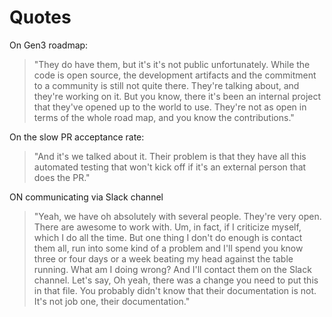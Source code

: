# Quotes

On Gen3 roadmap:
> "They do have them, but it's it's not public unfortunately. While the code is open source, the development artifacts and the commitment to a community is still not quite there. They're talking about, and they're working on it. But you know, there it's been an internal project that they've opened up to the world to use. They're not as open in terms of the whole road map, and you know the contributions."

On the slow PR acceptance rate: 
> "And it's we talked about it. Their problem is that they have all this automated testing that won't kick off if it's an external person that does the PR."

ON communicating via Slack channel
> "Yeah, we have oh absolutely with several people. They're very open. There are awesome to work with. Um, in fact, if I criticize myself, which I do all the time. But one thing I don't do enough is contact them all, run into some kind of a problem and I'll spend you know three or four days or a week beating my head against the table running. What am I doing wrong? And I'll contact them on the Slack channel. Let's say, Oh yeah, there was a change you need to put this in that file. You probably didn't know that their documentation is not. It's not job one, their documentation."